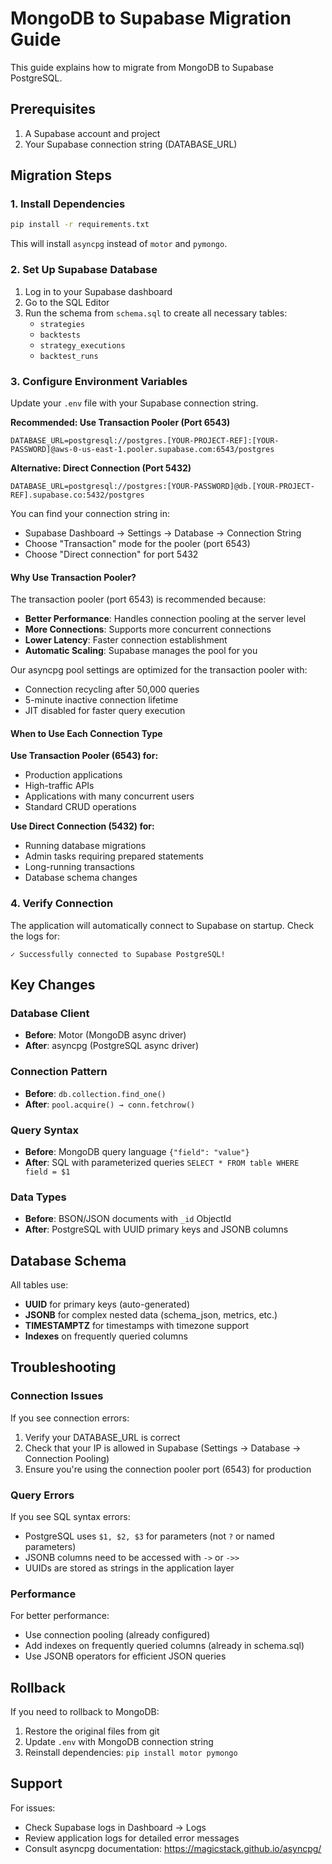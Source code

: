 # MongoDB to Supabase Migration Guide

This guide explains how to migrate from MongoDB to Supabase PostgreSQL.

## Prerequisites

1. A Supabase account and project
2. Your Supabase connection string (DATABASE_URL)

## Migration Steps

### 1. Install Dependencies

```bash
pip install -r requirements.txt
```

This will install `asyncpg` instead of `motor` and `pymongo`.

### 2. Set Up Supabase Database

1. Log in to your Supabase dashboard
2. Go to the SQL Editor
3. Run the schema from `schema.sql` to create all necessary tables:
   - `strategies`
   - `backtests`
   - `strategy_executions`
   - `backtest_runs`

### 3. Configure Environment Variables

Update your `.env` file with your Supabase connection string.

**Recommended: Use Transaction Pooler (Port 6543)**

```env
DATABASE_URL=postgresql://postgres.[YOUR-PROJECT-REF]:[YOUR-PASSWORD]@aws-0-us-east-1.pooler.supabase.com:6543/postgres
```

**Alternative: Direct Connection (Port 5432)**

```env
DATABASE_URL=postgresql://postgres:[YOUR-PASSWORD]@db.[YOUR-PROJECT-REF].supabase.co:5432/postgres
```

You can find your connection string in:
- Supabase Dashboard → Settings → Database → Connection String
- Choose "Transaction" mode for the pooler (port 6543)
- Choose "Direct connection" for port 5432

#### Why Use Transaction Pooler?

The transaction pooler (port 6543) is recommended because:
- **Better Performance**: Handles connection pooling at the server level
- **More Connections**: Supports more concurrent connections
- **Lower Latency**: Faster connection establishment
- **Automatic Scaling**: Supabase manages the pool for you

Our asyncpg pool settings are optimized for the transaction pooler with:
- Connection recycling after 50,000 queries
- 5-minute inactive connection lifetime
- JIT disabled for faster query execution

#### When to Use Each Connection Type

**Use Transaction Pooler (6543) for:**
- Production applications
- High-traffic APIs
- Applications with many concurrent users
- Standard CRUD operations

**Use Direct Connection (5432) for:**
- Running database migrations
- Admin tasks requiring prepared statements
- Long-running transactions
- Database schema changes

### 4. Verify Connection

The application will automatically connect to Supabase on startup. Check the logs for:

```
✓ Successfully connected to Supabase PostgreSQL!
```

## Key Changes

### Database Client
- **Before**: Motor (MongoDB async driver)
- **After**: asyncpg (PostgreSQL async driver)

### Connection Pattern
- **Before**: `db.collection.find_one()`
- **After**: `pool.acquire() → conn.fetchrow()`

### Query Syntax
- **Before**: MongoDB query language `{"field": "value"}`
- **After**: SQL with parameterized queries `SELECT * FROM table WHERE field = $1`

### Data Types
- **Before**: BSON/JSON documents with `_id` ObjectId
- **After**: PostgreSQL with UUID primary keys and JSONB columns

## Database Schema

All tables use:
- **UUID** for primary keys (auto-generated)
- **JSONB** for complex nested data (schema_json, metrics, etc.)
- **TIMESTAMPTZ** for timestamps with timezone support
- **Indexes** on frequently queried columns

## Troubleshooting

### Connection Issues

If you see connection errors:

1. Verify your DATABASE_URL is correct
2. Check that your IP is allowed in Supabase (Settings → Database → Connection Pooling)
3. Ensure you're using the connection pooler port (6543) for production

### Query Errors

If you see SQL syntax errors:
- PostgreSQL uses `$1, $2, $3` for parameters (not `?` or named parameters)
- JSONB columns need to be accessed with `->` or `->>`
- UUIDs are stored as strings in the application layer

### Performance

For better performance:
- Use connection pooling (already configured)
- Add indexes on frequently queried columns (already in schema.sql)
- Use JSONB operators for efficient JSON queries

## Rollback

If you need to rollback to MongoDB:

1. Restore the original files from git
2. Update `.env` with MongoDB connection string
3. Reinstall dependencies: `pip install motor pymongo`

## Support

For issues:
- Check Supabase logs in Dashboard → Logs
- Review application logs for detailed error messages
- Consult asyncpg documentation: https://magicstack.github.io/asyncpg/
